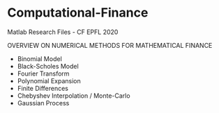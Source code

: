 # Computational-Finance
Matlab Research Files - CF EPFL 2020

OVERVIEW ON NUMERICAL METHODS FOR MATHEMATICAL FINANCE
  - Binomial Model
  - Black-Scholes Model
  - Fourier Transform
  - Polynomial Expansion
  - Finite Differences
  - Chebyshev Interpolation / Monte-Carlo
  - Gaussian Process
